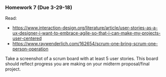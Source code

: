 ### Homework 7 (Due 3-29-18)

Read:
* https://www.interaction-design.org/literature/article/user-stories-as-a-ux-designer-i-want-to-embrace-agile-so-that-i-can-make-my-projects-user-centered
* https://www.raywenderlich.com/162654/scrum-one-bring-scrum-one-person-operation

Take a screenshot of a scrum board with at least 5 user stories.  This board should
reflect progress you are making on your midterm proposal/final project.
